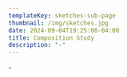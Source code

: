 ```yaml
---
templateKey: sketches-sub-page
thumbnail: /img/sketches.jpg
date: 2024-09-04T19:25:00-04:00
title: Composition Study
description: "-"
---
```

\-
